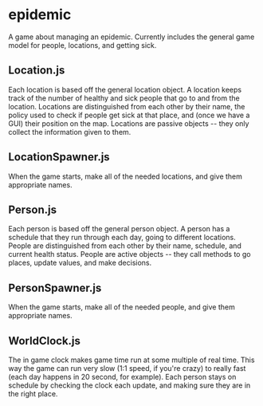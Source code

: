 # epidemic

A game about managing an epidemic. Currently includes the general game model
for people, locations, and getting sick.

## Location.js
Each location is based off the general location object. A location keeps track
of the number of healthy and sick people that go to and from the location. 
Locations are distinguished from each other by their name, the policy used
to check if people get sick at that place, and (once we have a GUI) their
position on the map. Locations are passive objects -- they only collect the
information given to them.

## LocationSpawner.js
When the game starts, make all of the needed locations, and give them appropriate
names.

## Person.js
Each person is based off the general person object. A person has a schedule that
they run through each day, going to different locations. People are distinguished
from each other by their name, schedule, and current health status. People are
active objects -- they call methods to go places, update values, and make
decisions.

## PersonSpawner.js
When the game starts, make all of the needed people, and give them appropriate
names.

## WorldClock.js
The in game clock makes game time run at some multiple of real time. This way
the game can run very slow (1:1 speed, if you're crazy) to really fast (each
day happens in 20 second, for example). Each person stays on schedule by
checking the clock each update, and making sure they are in the right place.

